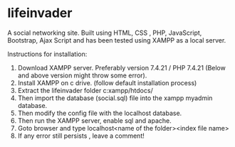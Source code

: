 # lifeinvader
A social networking site. Built using HTML, CSS , PHP, JavaScript, Bootstrap, Ajax Script and has been tested using XAMPP as a local server.

Instructions for installation:
1. Download XAMPP server. Preferably version 7.4.21 / PHP 7.4.21 (Below and above version might throw some error).
2. Install XAMPP on c drive. (follow default installation process)
3. Extract the lifeinvader folder c:xampp/htdocs/
4. Then import the database (social.sql) file into the xampp myadmin database.
5. Then modify the config file with the localhost database.
6. Then run the XAMPP server, enable sql and apache.
7. Goto browser and type localhost\<name of the folder>\<index file name>
8. If any error still persists , leave a comment!
